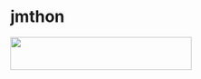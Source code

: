 # jmthon

<p align="left"><a href="https://heroku.com/deploy?template=https://github.com/Xreak78/roz"> <img src="https://img.shields.io/badge/Deploy%20To%20Heroku-purple?style=for-the-badge&logo=heroku" width="320" height="58.45"/></a></p>
